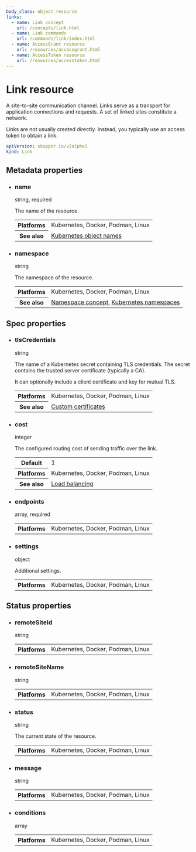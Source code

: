 ```yaml
---
body_class: object resource
links:
  - name: Link concept
    url: /concepts/link.html
  - name: Link commands
    url: /commands/link/index.html
  - name: AccessGrant resource
    url: /resources/accessgrant.html
  - name: AccessToken resource
    url: /resources/accesstoken.html
---
```


# Link resource

<section>

A site-to-site communication channel. Links serve as a
transport for application connections and requests.  A set
of linked sites constitute a network.

Links are not usually created directly.  Instead, you
typically use an access token to obtain a link.

~~~ yaml
apiVersion: skupper.io/v2alpha1
kind: Link
~~~

</section>

<section>

## Metadata properties

- <div class="attribute"><h3 id="metadata-name">name</h3><div>string, required</div></div>

  The name of the resource.

  <table class="fields"><tr><th>Platforms</th><td>Kubernetes, Docker, Podman, Linux</td><tr><th>See also</th><td><a href="https://kubernetes.io/docs/concepts/overview/working-with-objects/names/">Kubernetes object names</a></td></table>

- <div class="attribute"><h3 id="metadata-namespace">namespace</h3><div>string</div></div>

  The namespace of the resource.

  <table class="fields"><tr><th>Platforms</th><td>Kubernetes, Docker, Podman, Linux</td><tr><th>See also</th><td><a href="/concepts/namespace.html">Namespace concept</a>, <a href="https://kubernetes.io/docs/concepts/overview/working-with-objects/namespaces/">Kubernetes namespaces</a></td></table>

</section>

<section>

## Spec properties

- <div class="attribute"><h3 id="spec-tlscredentials">tlsCredentials</h3><div>string</div></div>

  The name of a Kubernetes secret containing TLS
  credentials. The secret contains the trusted server
  certificate (typically a CA).
  
  It can optionally include a client certificate and key for
  mutual TLS.

  <table class="fields"><tr><th>Platforms</th><td>Kubernetes, Docker, Podman, Linux</td><tr><th>See also</th><td><a href="">Custom certificates</a></td></table>

- <div class="attribute"><h3 id="spec-cost">cost</h3><div>integer</div></div>

  The configured routing cost of sending traffic over
  the link.

  <table class="fields"><tr><th>Default</th><td>1</td><tr><th>Platforms</th><td>Kubernetes, Docker, Podman, Linux</td><tr><th>See also</th><td><a href="">Load balancing</a></td></table>

- <div class="attribute"><h3 id="spec-endpoints">endpoints</h3><div>array, required</div></div>

  <table class="fields"><tr><th>Platforms</th><td>Kubernetes, Docker, Podman, Linux</td></table>

- <div class="attribute"><h3 id="spec-settings">settings</h3><div>object</div></div>

  Additional settings.

  <table class="fields"><tr><th>Platforms</th><td>Kubernetes, Docker, Podman, Linux</td></table>

</section>

<section>

## Status properties

- <div class="attribute"><h3 id="status-remotesiteid">remoteSiteId</h3><div>string</div></div>

  <table class="fields"><tr><th>Platforms</th><td>Kubernetes, Docker, Podman, Linux</td></table>

- <div class="attribute"><h3 id="status-remotesitename">remoteSiteName</h3><div>string</div></div>

  <table class="fields"><tr><th>Platforms</th><td>Kubernetes, Docker, Podman, Linux</td></table>

- <div class="attribute"><h3 id="status-status">status</h3><div>string</div></div>

  The current state of the resource.

  <table class="fields"><tr><th>Platforms</th><td>Kubernetes, Docker, Podman, Linux</td></table>

- <div class="attribute"><h3 id="status-message">message</h3><div>string</div></div>

  <table class="fields"><tr><th>Platforms</th><td>Kubernetes, Docker, Podman, Linux</td></table>

- <div class="attribute"><h3 id="status-conditions">conditions</h3><div>array</div></div>

  <table class="fields"><tr><th>Platforms</th><td>Kubernetes, Docker, Podman, Linux</td></table>

</section>
